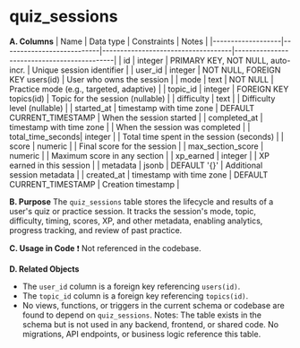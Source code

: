 # quiz_sessions

**A. Columns**
| Name              | Data type                  | Constraints                        | Notes                                      |
|-------------------|---------------------------|------------------------------------|--------------------------------------------|
| id                | integer                   | PRIMARY KEY, NOT NULL, auto-incr.  | Unique session identifier                  |
| user_id           | integer                   | NOT NULL, FOREIGN KEY users(id)    | User who owns the session                  |
| mode              | text                      | NOT NULL                           | Practice mode (e.g., targeted, adaptive)   |
| topic_id          | integer                   | FOREIGN KEY topics(id)             | Topic for the session (nullable)           |
| difficulty        | text                      |                                    | Difficulty level (nullable)                |
| started_at        | timestamp with time zone  | DEFAULT CURRENT_TIMESTAMP          | When the session started                   |
| completed_at      | timestamp with time zone  |                                    | When the session was completed             |
| total_time_seconds| integer                   |                                    | Total time spent in the session (seconds)  |
| score             | numeric                   |                                    | Final score for the session                |
| max_section_score | numeric                   |                                    | Maximum score in any section               |
| xp_earned         | integer                   |                                    | XP earned in this session                  |
| metadata          | jsonb                     | DEFAULT '{}'                       | Additional session metadata                |
| created_at        | timestamp with time zone  | DEFAULT CURRENT_TIMESTAMP          | Creation timestamp                         |

**B. Purpose**
The `quiz_sessions` table stores the lifecycle and results of a user's quiz or practice session. It tracks the session's mode, topic, difficulty, timing, scores, XP, and other metadata, enabling analytics, progress tracking, and review of past practice.

**C. Usage in Code**
❗ Not referenced in the codebase.

**D. Related Objects**
- The `user_id` column is a foreign key referencing `users(id)`.
- The `topic_id` column is a foreign key referencing `topics(id)`.
- No views, functions, or triggers in the current schema or codebase are found to depend on `quiz_sessions`.
Notes:
The table exists in the schema but is not used in any backend, frontend, or shared code.
No migrations, API endpoints, or business logic reference this table.